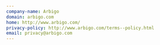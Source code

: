 ```yaml
---
company-name: Arbigo
domain: arbigo.com
home: http://www.arbigo.com/
privacy-policy: http://www.arbigo.com/terms--policy.html
email: privacy@arbigo.com
---
```




